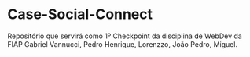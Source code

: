 # Case-Social-Connect
Repositório que servirá como 1º Checkpoint da disciplina de WebDev da FIAP
Gabriel Vannucci, Pedro Henrique, Lorenzzo, João Pedro, Miguel.
